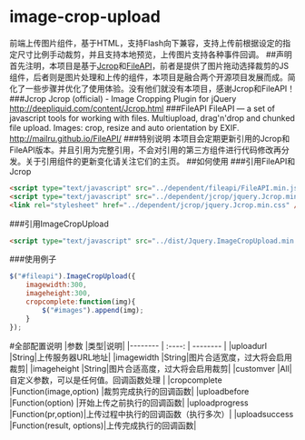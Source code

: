 # image-crop-upload
前端上传图片组件，基于HTML，支持Flash向下兼容，支持上传前根据设定的指定尺寸比例手动裁剪，并且支持本地预览，上传图片支持各种事件回调。
##声明
首先注明，本项目是基于[Jcrop](https://github.com/tapmodo/Jcrop)和[FileAPI](https://github.com/mailru/FileAPI)，前者是提供了图片拖动选择裁剪的JS组件，后者则是图片处理和上传的组件，本项目是融合两个开源项目发展而成。简化了一些步骤并优化了使用体验。没有他们就没有本项目，感谢Jcrop和FileAPI！
###Jcrop
Jcrop (official) - Image Cropping Plugin for jQuery 
http://deepliquid.com/content/Jcrop.html
###FileAPI
FileAPI — a set of javascript tools for working with files. Multiupload, drag'n'drop and chunked file upload. Images: crop, resize and auto orientation by EXIF. 
http://mailru.github.io/FileAPI/
###特别说明
本项目会定期更新引用的Jcrop和FileAPI版本。并且引用为完整引用，不会对引用的第三方组件进行代码修改再分发。关于引用组件的更新变化请关注它们的主页。
##如何使用
###引用FileAPI和Jcrop
```Html
<script type="text/javascript" src="../dependent/fileapi/FileAPI.min.js"></script>
<script type="text/javascript" src="../dependent/jcrop/jquery.Jcrop.min.js"></script>
<link rel="stylesheet" href="../dependent/jcrop/jquery.Jcrop.min.css" />
```
###引用ImageCropUpload
```Html
<script type="text/javascript" src="../dist/Jquery.ImageCropUpload.min.js"></script>
```
###使用例子
```Javascript
$("#fileapi").ImageCropUpload({
	imagewidth:300,
	imageheight:300,
	cropcomplete:function(img){
		$("#images").append(img);
	}
});
```
#全部配置说明
|参数        |类型|说明|
|-------- | :----: | --------  |
|uploadurl        |String|上传服务器URL地址|
|imagewidth        |String|图片合适宽度，过大将会启用裁剪|
|imageheight        |String|图片合适高度，过大将会启用裁剪|
|customver        |All|自定义参数，可以是任何值。回调函数处理 | 
|cropcomplete        |Function(image,option) |裁剪完成执行的回调函数|
|uploadbefore        |Function(option)  |开始上传之前执行的回调函数|
|uploadprogress  |Function(pr,option)|上传过程中执行的回调函数（执行多次）|
|uploadsuccess        |Function(result, options)|上传完成执行的回调函数|
